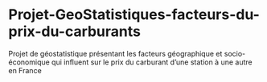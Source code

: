 # Projet-GeoStatistiques-facteurs-du-prix-du-carburants
Projet de géostatistique présentant les facteurs géographique et socio-économique qui influent sur le prix du carburant d’une station à une autre en France
